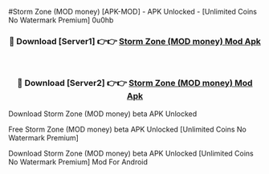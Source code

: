 #Storm Zone (MOD money) [APK-MOD] - APK Unlocked - [Unlimited Coins No Watermark Premium] 0u0hb



<div align="center">

<h3>🔴 Download [Server1] 👉👉 <a href="https://momento.my/?title=Storm_Zone_(MOD_money)">Storm Zone (MOD money) Mod Apk</a></h3><br>

<h3>🔴 Download [Server2] 👉👉 <a href="https://momento.my/?title=Storm_Zone_(MOD_money)">Storm Zone (MOD money) Mod Apk</a></h3>
</div>



Download Storm Zone (MOD money) beta APK Unlocked

Free Storm Zone (MOD money) beta APK Unlocked [Unlimited Coins No Watermark Premium]

Download Storm Zone (MOD money) beta APK Unlocked [Unlimited Coins No Watermark Premium] Mod For Android

